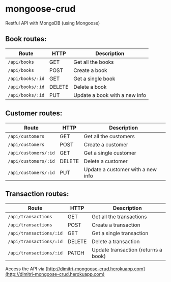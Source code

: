# mongoose-crud
Restful API with MongoDB (using Mongoose)

## Book routes:
| Route             | HTTP          | Description                   |
| ----------------- | ------------- | ----------------------------- |
| `/api/books`      | GET           | Get all the books             |
| `/api/books`      | POST          | Create a book                 |
| `/api/books/:id`  | GET           | Get a single book             |
| `/api/books/:id`  | DELETE        | Delete a book                 |
| `/api/books/:id`  | PUT           | Update a book with a new info |

## Customer routes:
| Route                 | HTTP          | Description                       |
| --------------------- | ------------- | --------------------------------- |
| `/api/customers`      | GET           | Get all the customers             |
| `/api/customers`      | POST          | Create a customer                 |
| `/api/customers/:id`  | GET           | Get a single customer             |
| `/api/customers/:id`  | DELETE        | Delete a customer                 |
| `/api/customers/:id`  | PUT           | Update a customer with a new info |

## Transaction routes:
| Route                   | HTTP          | Description                         |
| ----------------------- | ------------- | ---------------------------------   |
| `/api/transactions`     | GET           | Get all the transactions            |
| `/api/transactions`     | POST          | Create a transaction                |
| `/api/transactions/:id` | GET           | Get a single transaction            |
| `/api/transactions/:id` | DELETE        | Delete a transaction                |
| `/api/transactions/:id` | PATCH         | Update transaction (returns a book) |

Access the API via [http://dimitri-mongoose-crud.herokuapp.com](http://dimitri-mongoose-crud.herokuapp.com)
